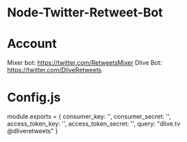 # Node-Twitter-Retweet-Bot

# Account
Mixer bot: https://twitter.com/RetweetsMixer
Dlive Bot: https://twitter.com/DliveRetweets

# Config.js 
module.exports = {
  consumer_key: '',
  consumer_secret: '',
  access_token_key: '',
  access_token_secret: '',
  query: "dlive.tv @dliveretweets"
}
